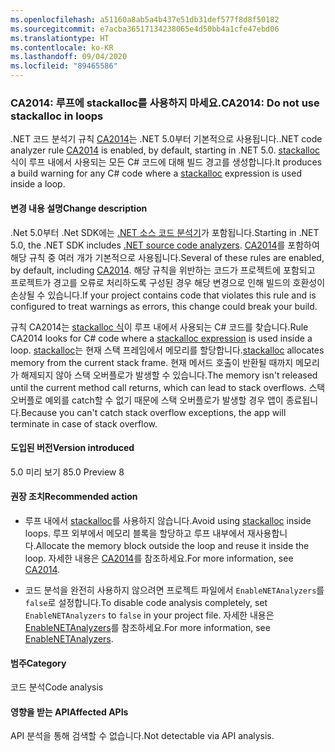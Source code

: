 ```yaml
---
ms.openlocfilehash: a51160a8ab5a4b437e51db31def577f8d8f50182
ms.sourcegitcommit: e7acba36517134238065e4d50bb4a1cfe47ebd06
ms.translationtype: HT
ms.contentlocale: ko-KR
ms.lasthandoff: 09/04/2020
ms.locfileid: "89465586"
---
```

### <a name="ca2014-do-not-use-stackalloc-in-loops"></a><span data-ttu-id="9c14e-101">CA2014: 루프에 stackalloc를 사용하지 마세요.</span><span class="sxs-lookup"><span data-stu-id="9c14e-101">CA2014: Do not use stackalloc in loops</span></span>

<span data-ttu-id="9c14e-102">.NET 코드 분석기 규칙 [CA2014](/visualstudio/code-quality/ca2014)는 .NET 5.0부터 기본적으로 사용됩니다.</span><span class="sxs-lookup"><span data-stu-id="9c14e-102">.NET code analyzer rule [CA2014](/visualstudio/code-quality/ca2014) is enabled, by default, starting in .NET 5.0.</span></span> <span data-ttu-id="9c14e-103">[stackalloc](../../../../docs/csharp/language-reference/operators/stackalloc.md) 식이 루프 내에서 사용되는 모든 C# 코드에 대해 빌드 경고를 생성합니다.</span><span class="sxs-lookup"><span data-stu-id="9c14e-103">It produces a build warning for any C# code where a [stackalloc](../../../../docs/csharp/language-reference/operators/stackalloc.md) expression is used inside a loop.</span></span>

#### <a name="change-description"></a><span data-ttu-id="9c14e-104">변경 내용 설명</span><span class="sxs-lookup"><span data-stu-id="9c14e-104">Change description</span></span>

<span data-ttu-id="9c14e-105">.Net 5.0부터 .Net SDK에는 [.NET 소스 코드 분석기](../../../../docs/fundamentals/productivity/code-analysis.md)가 포함됩니다.</span><span class="sxs-lookup"><span data-stu-id="9c14e-105">Starting in .NET 5.0, the .NET SDK includes [.NET source code analyzers](../../../../docs/fundamentals/productivity/code-analysis.md).</span></span> <span data-ttu-id="9c14e-106">[CA2014](/visualstudio/code-quality/ca2014)를 포함하여 해당 규칙 중 여러 개가 기본적으로 사용됩니다.</span><span class="sxs-lookup"><span data-stu-id="9c14e-106">Several of these rules are enabled, by default, including [CA2014](/visualstudio/code-quality/ca2014).</span></span> <span data-ttu-id="9c14e-107">해당 규칙을 위반하는 코드가 프로젝트에 포함되고 프로젝트가 경고를 오류로 처리하도록 구성된 경우 해당 변경으로 인해 빌드의 호환성이 손상될 수 있습니다.</span><span class="sxs-lookup"><span data-stu-id="9c14e-107">If your project contains code that violates this rule and is configured to treat warnings as errors, this change could break your build.</span></span>

<span data-ttu-id="9c14e-108">규칙 CA2014는 [stackalloc 식](../../../../docs/csharp/language-reference/operators/stackalloc.md)이 루프 내에서 사용되는 C# 코드를 찾습니다.</span><span class="sxs-lookup"><span data-stu-id="9c14e-108">Rule CA2014 looks for C# code where a [stackalloc expression](../../../../docs/csharp/language-reference/operators/stackalloc.md) is used inside a loop.</span></span> <span data-ttu-id="9c14e-109">[stackalloc](../../../../docs/csharp/language-reference/operators/stackalloc.md)는 현재 스택 프레임에서 메모리를 할당합니다.</span><span class="sxs-lookup"><span data-stu-id="9c14e-109">[stackalloc](../../../../docs/csharp/language-reference/operators/stackalloc.md) allocates memory from the current stack frame.</span></span> <span data-ttu-id="9c14e-110">현재 메서드 호출이 반환될 때까지 메모리가 해제되지 않아 스택 오버플로가 발생할 수 있습니다.</span><span class="sxs-lookup"><span data-stu-id="9c14e-110">The memory isn't released until the current method call returns, which can lead to stack overflows.</span></span> <span data-ttu-id="9c14e-111">스택 오버플로 예외를 catch할 수 없기 때문에 스택 오버플로가 발생할 경우 앱이 종료됩니다.</span><span class="sxs-lookup"><span data-stu-id="9c14e-111">Because you can't catch stack overflow exceptions, the app will terminate in case of stack overflow.</span></span>

#### <a name="version-introduced"></a><span data-ttu-id="9c14e-112">도입된 버전</span><span class="sxs-lookup"><span data-stu-id="9c14e-112">Version introduced</span></span>

<span data-ttu-id="9c14e-113">5.0 미리 보기 8</span><span class="sxs-lookup"><span data-stu-id="9c14e-113">5.0 Preview 8</span></span>

#### <a name="recommended-action"></a><span data-ttu-id="9c14e-114">권장 조치</span><span class="sxs-lookup"><span data-stu-id="9c14e-114">Recommended action</span></span>

- <span data-ttu-id="9c14e-115">루프 내에서 [stackalloc](../../../../docs/csharp/language-reference/operators/stackalloc.md)를 사용하지 않습니다.</span><span class="sxs-lookup"><span data-stu-id="9c14e-115">Avoid using [stackalloc](../../../../docs/csharp/language-reference/operators/stackalloc.md) inside loops.</span></span> <span data-ttu-id="9c14e-116">루프 외부에서 메모리 블록을 할당하고 루프 내부에서 재사용합니다.</span><span class="sxs-lookup"><span data-stu-id="9c14e-116">Allocate the memory block outside the loop and reuse it inside the loop.</span></span> <span data-ttu-id="9c14e-117">자세한 내용은 [CA2014](/visualstudio/code-quality/ca2014)를 참조하세요.</span><span class="sxs-lookup"><span data-stu-id="9c14e-117">For more information, see [CA2014](/visualstudio/code-quality/ca2014).</span></span>

- <span data-ttu-id="9c14e-118">코드 분석을 완전히 사용하지 않으려면 프로젝트 파일에서 `EnableNETAnalyzers`를 `false`로 설정합니다.</span><span class="sxs-lookup"><span data-stu-id="9c14e-118">To disable code analysis completely, set `EnableNETAnalyzers` to `false` in your project file.</span></span> <span data-ttu-id="9c14e-119">자세한 내용은 [EnableNETAnalyzers](../../../../docs/core/project-sdk/msbuild-props.md#enablenetanalyzers)를 참조하세요.</span><span class="sxs-lookup"><span data-stu-id="9c14e-119">For more information, see [EnableNETAnalyzers](../../../../docs/core/project-sdk/msbuild-props.md#enablenetanalyzers).</span></span>

#### <a name="category"></a><span data-ttu-id="9c14e-120">범주</span><span class="sxs-lookup"><span data-stu-id="9c14e-120">Category</span></span>

<span data-ttu-id="9c14e-121">코드 분석</span><span class="sxs-lookup"><span data-stu-id="9c14e-121">Code analysis</span></span>

#### <a name="affected-apis"></a><span data-ttu-id="9c14e-122">영향을 받는 API</span><span class="sxs-lookup"><span data-stu-id="9c14e-122">Affected APIs</span></span>

<span data-ttu-id="9c14e-123">API 분석을 통해 검색할 수 없습니다.</span><span class="sxs-lookup"><span data-stu-id="9c14e-123">Not detectable via API analysis.</span></span>

<!--

#### Affected APIs

Not detectable via API analysis.

-->
